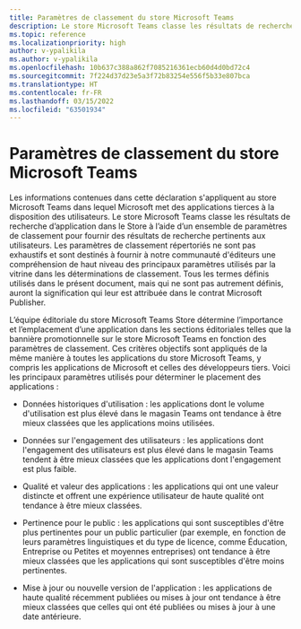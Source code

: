 ```yaml
---
title: Paramètres de classement du store Microsoft Teams
description: Le store Microsoft Teams classe les résultats de recherche d’application dans le Store à l’aide d’un ensemble de paramètres de classement pour fournir des résultats de recherche pertinents aux utilisateurs.
ms.topic: reference
ms.localizationpriority: high
author: v-ypalikila
ms.author: v-ypalikila
ms.openlocfilehash: 10b637c388a862f7085216361ecb60d4d0bd72c4
ms.sourcegitcommit: 7f224d37d23e5a3f72b83254e556f5b33e807bca
ms.translationtype: HT
ms.contentlocale: fr-FR
ms.lasthandoff: 03/15/2022
ms.locfileid: "63501934"
---
```

# <a name="microsoft-teams-store-ranking-parameters"></a>Paramètres de classement du store Microsoft Teams

Les informations contenues dans cette déclaration s'appliquent au store Microsoft Teams dans lequel Microsoft met des applications tierces à la disposition des utilisateurs. Le store Microsoft Teams classe les résultats de recherche d’application dans le Store à l’aide d’un ensemble de paramètres de classement pour fournir des résultats de recherche pertinents aux utilisateurs. Les paramètres de classement répertoriés ne sont pas exhaustifs et sont destinés à fournir à notre communauté d'éditeurs une compréhension de haut niveau des principaux paramètres utilisés par la vitrine dans les déterminations de classement. Tous les termes définis utilisés dans le présent document, mais qui ne sont pas autrement définis, auront la signification qui leur est attribuée dans le contrat Microsoft Publisher.

L’équipe éditoriale du store Microsoft Teams Store détermine l’importance et l’emplacement d’une application dans les sections éditoriales telles que la bannière promotionnelle sur le store Microsoft Teams en fonction des paramètres de classement. Ces critères objectifs sont appliqués de la même manière à toutes les applications du store Microsoft Teams, y compris les applications de Microsoft et celles des développeurs tiers. Voici les principaux paramètres utilisés pour déterminer le placement des applications :

* Données historiques d'utilisation : les applications dont le volume d'utilisation est plus élevé dans le magasin Teams ont tendance à être mieux classées que les applications moins utilisées.

* Données sur l'engagement des utilisateurs : les applications dont l'engagement des utilisateurs est plus élevé dans le magasin Teams tendent à être mieux classées que les applications dont l'engagement est plus faible.

* Qualité et valeur des applications : les applications qui ont une valeur distincte et offrent une expérience utilisateur de haute qualité ont tendance à être mieux classées.

* Pertinence pour le public : les applications qui sont susceptibles d'être plus pertinentes pour un public particulier (par exemple, en fonction de leurs paramètres linguistiques et du type de licence, comme Éducation, Entreprise ou Petites et moyennes entreprises) ont tendance à être mieux classées que les applications qui sont susceptibles d'être moins pertinentes.

* Mise à jour ou nouvelle version de l'application : les applications de haute qualité récemment publiées ou mises à jour ont tendance à être mieux classées que celles qui ont été publiées ou mises à jour à une date antérieure.
